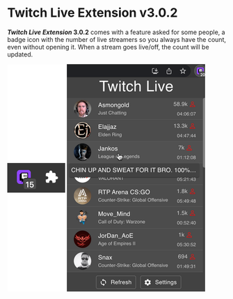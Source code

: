 # Twitch Live Extension v3.0.2

**_Twitch Live Extension_ 3.0.2** comes with a feature asked for some people, a badge icon with the number of live streamers so you always have the count, even without opening it.
When a stream goes live/off, the count will be updated.

![Settings](../assets/badge_icon_rsz.png "Settings")
![Settings Enabled](../assets/extension_hover_icon_changelog.png "Enabled")